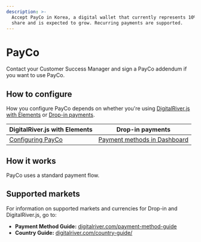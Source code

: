 ```yaml
---
description: >-
  Accept PayCo in Korea, a digital wallet that currently represents 10% market
  share and is expected to grow. Recurring payments are supported.
---
```


# PayCo

Contact your Customer Success Manager and sign a PayCo addendum if you want to use PayCo.

## How to configure

How you configure PayCo depends on whether you're using [DigitalRiver.js with Elements](../payment-integrations-1/digitalriver.js/) or [Drop-in payments](../payment-integrations-1/drop-in/).   &#x20;

| DigitalRiver.js with Elements                                                           | Drop-in payments                                                                         |
| --------------------------------------------------------------------------------------- | ---------------------------------------------------------------------------------------- |
| [Configuring PayCo](../payment-integrations-1/digitalriver.js/payment-methods/payco.md) | [Payment methods in Dashboard](../../administration/dashboard/settings/payment-methods/) |

## How it works

PayCo uses a standard payment flow.

## Supported markets <a href="#supported-geographies" id="supported-geographies"></a>

For information on supported markets and currencies for Drop-in and DigitalRiver.js, go to:

* **Payment Method Guide:** [digitalriver.com/payment-method-guide](https://www.digitalriver.com/payment-method/payco/)
* **Country Guide:** [digitalriver.com/country-guide/](https://www.digitalriver.com/country-guide/)
